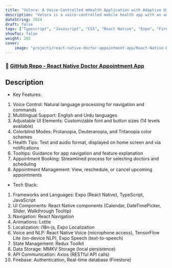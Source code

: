```yaml
---
title: "Velora: A Voice-Controlled mHealth Application with Adaptive User Interface for Elderly Users"
description: "Velora is a voice-controlled mobile health app with an adaptive interface, designed to help elderly users schedule doctor appointments. It features accessibility options like adjustable elements and colorblind mode, alongside core functions such as appointment booking and health reminders."
dateString: 2024
draft: false
tags: ["Typescript", "Javascript", "CSS", "React Native", "Expo", "Firebase", "RestAPI", "Voice Control", "Text To Seech", "Tensorflow", "Lottie", "Localization", "Redux", "MMKV", "Colorblind Modes"]
showToc: false
weight: 202
cover:
    image: "projects/react-native-doctor-appointment-app/React-Native-Doctor-Appointment.jpg"
--- 
```

### 🔗 [GitHub Repo - React Native Doctor Appointment App](https://github.com/Rayan-Mansoor/React-Native-Doctor-Appointment-App)

## Description
- Key Features: 
1) Voice Control: Natural language processing for navigation and commands
2) Multilingual Support: English and Urdu languages
3) Adjustable UI Elements: Customizable font and button sizes (14 levels available)
4) Colorblind Modes: Protanopia, Deuteranopia, and Tritanopia color schemes
5) Health Tips: Text and audio format, displayed on home screen and via notifications
6) Tooltips: Guidance for app navigation and feature explanation
7) Appointment Booking: Streamlined process for selecting doctors and scheduling
8) Appointment Management: View, reschedule, or cancel upcoming appointments

- Tech Stack:
1) Frameworks and Languages: Expo (React Native), TypeScript, JavaScript
2) UI Components: React Native components (Calendar, DateTimePicker, Slider, Walkthrough Tooltip)
3) Navigation: React Navigation
4) Animations: Lottie
5) Localization: i18n-js, Expo Localization
6) Voice and NLP: React Native Voice (microphone access), TensorFlow Lite (on-device NLP), Expo Speech (text-to-speech)
7) State Management: Redux Toolkit
9) Data Storage: MMKV Storage (local persistence)
8) API Communication: Axios (RESTful API calls)
9) Firebase: Authentication, Real-time database (Firestore)